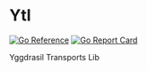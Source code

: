 # Ytl
[![Go Reference](https://pkg.go.dev/badge/github.com/Yggdrasil-Unofficial/ytl.svg)](https://pkg.go.dev/github.com/Yggdrasil-Unofficial/ytl)
[![Go Report Card](https://goreportcard.com/badge/github.com/Yggdrasil-Unofficial/ytl)](https://goreportcard.com/report/github.com/Yggdrasil-Unofficial/ytl)
  
Yggdrasil Transports Lib

